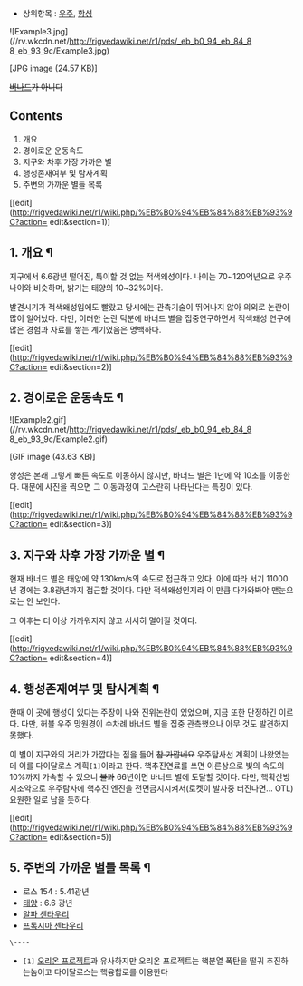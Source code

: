 * 상위항목 : [우주](%EC%9A%B0%EC%A3%BC.md), [항성](%ED%95%AD%EC%84%B1.md)

![Example3.jpg](//rv.wkcdn.net/http://rigvedawiki.net/r1/pds/_eb_b0_94_eb_84_8
8_eb_93_9c/Example3.jpg)

[JPG image (24.57 KB)]

<del>[버나드](%EB%B2%84%EB%82%98%EB%93%9C.md)가 아니다</del>  

## Contents

    

1. 개요 
2. 경이로운 운동속도 
3. 지구와 차후 가장 가까운 별 
4. 행성존재여부 및 탐사계획 
5. 주변의 가까운 별들 목록 

[[edit](http://rigvedawiki.net/r1/wiki.php/%EB%B0%94%EB%84%88%EB%93%9C?action=
edit&section=1)]

## 1. 개요 ¶

지구에서 6.6광년 떨어진, 특이할 것 없는 적색왜성이다. 나이는 70~120억년으로 우주나이와 비슷하며, 밝기는 태양의 10~32%이다.

  

발견시기가 적색왜성임에도 빨랐고 당시에는 관측기술이 뛰어나지 않아 의외로 논란이 많이 일어났다. 다만, 이러한 논란 덕분에 바너드 별을
집중연구하면서 적색왜성 연구에 많은 경험과 자료를 쌓는 계기였음은 명백하다.

  

[[edit](http://rigvedawiki.net/r1/wiki.php/%EB%B0%94%EB%84%88%EB%93%9C?action=
edit&section=2)]

## 2. 경이로운 운동속도 ¶

  

![Example2.gif](//rv.wkcdn.net/http://rigvedawiki.net/r1/pds/_eb_b0_94_eb_84_8
8_eb_93_9c/Example2.gif)

[GIF image (43.63 KB)]

  

항성은 본래 그렇게 빠른 속도로 이동하지 않지만, 바너드 별은 1년에 약 10초를 이동한다. 때문에 사진을 찍으면 그 이동과정이 고스란히
나타난다는 특징이 있다.

  

[[edit](http://rigvedawiki.net/r1/wiki.php/%EB%B0%94%EB%84%88%EB%93%9C?action=
edit&section=3)]

## 3. 지구와 차후 가장 가까운 별 ¶

  

현재 바너드 별은 태양에 약 130km/s의 속도로 접근하고 있다. 이에 따라 서기 11000년 경에는 3.8광년까지 접근할 것이다. 다만
적색왜성인지라 이 만큼 다가와봐야 맨눈으로는 안 보인다.

  

그 이후는 더 이상 가까워지지 않고 서서히 멀어질 것이다.

  

[[edit](http://rigvedawiki.net/r1/wiki.php/%EB%B0%94%EB%84%88%EB%93%9C?action=
edit&section=4)]

## 4. 행성존재여부 및 탐사계획 ¶

  

한때 이 곳에 행성이 있다는 주장이 나와 진위논란이 있었으며, 지금 또한 단정하긴 이르다. 다만, 허블 우주 망원경이 수차례 바너드 별을
집중 관측했으나 아무 것도 발견하지 못했다.

  

이 별이 지구와의 거리가 가깝다는 점을 들어 <del>참 가깝네요</del> 우주탐사선 계획이 나왔었는데 이를 다이달로스 계획`[1]`이라고
한다. 핵추진연료를 쓰면 이론상으로 빛의 속도의 10%까지 가속할 수 있으니 <del>불과</del> 66년이면 바너드 별에 도달할 것이다.
다만, 핵확산방지조약으로 우주탐사에 핵추진 엔진을 전면금지시켜서(로켓이 발사중 터진다면... OTL)요원한 일로 남을 듯하다.

  

[[edit](http://rigvedawiki.net/r1/wiki.php/%EB%B0%94%EB%84%88%EB%93%9C?action=
edit&section=5)]

## 5. 주변의 가까운 별들 목록 ¶

  

  * 로스 154 : 5.41광년
  * [태양](%ED%83%9C%EC%96%91.md) : 6.6 광년
  * [알파 센타우리](%EC%95%8C%ED%8C%8C%20%EC%84%BC%ED%83%80%EC%9A%B0%EB%A6%AC.md)
  * [프록시마 센타우리](%ED%94%84%EB%A1%9D%EC%8B%9C%EB%A7%88%20%EC%84%BC%ED%83%80%EC%9A%B0%EB%A6%AC.md)

`\----`

  * `[1]` [오리온 프로젝트](%EC%98%A4%EB%A6%AC%EC%98%A8%20%ED%94%84%EB%A1%9C%EC%A0%9D%ED%8A%B8.md)과 유사하지만 오리온 프로젝트는 핵분열 폭탄을 떨궈 추진하는놈이고 다이달로스는 핵융합로를 이용한다

